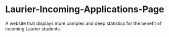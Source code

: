 # Laurier-Incoming-Applications-Page
A website that displays more complex and deep statistics for the benefit of incoming Laurier students.
